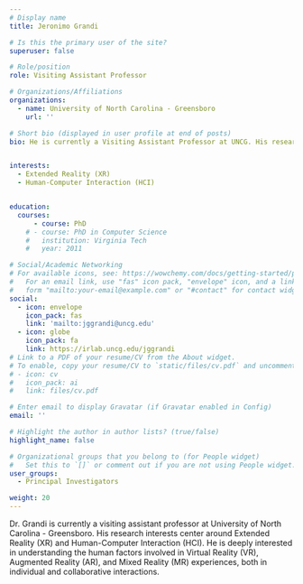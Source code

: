 ```yaml
---
# Display name
title: Jeronimo Grandi

# Is this the primary user of the site?
superuser: false

# Role/position
role: Visiting Assistant Professor

# Organizations/Affiliations
organizations:
  - name: University of North Carolina - Greensboro
    url: ''

# Short bio (displayed in user profile at end of posts)
bio: He is currently a Visiting Assistant Professor at UNCG. His research interests center around Extended Reality (XR) and Human-Computer Interaction (HCI). He is deeply interested in understanding the human factors involved in Virtual Reality (VR), Augmented Reality (AR), and Mixed Reality (MR) experiences, both in individual and collaborative interactions.


interests:
  - Extended Reality (XR)
  - Human-Computer Interaction (HCI)


education:
  courses:
      - course: PhD
    # - course: PhD in Computer Science
    #   institution: Virginia Tech
    #   year: 2011

# Social/Academic Networking
# For available icons, see: https://wowchemy.com/docs/getting-started/page-builder/#icons
#   For an email link, use "fas" icon pack, "envelope" icon, and a link in the
#   form "mailto:your-email@example.com" or "#contact" for contact widget.
social:
  - icon: envelope
    icon_pack: fas
    link: 'mailto:jggrandi@uncg.edu'
  - icon: globe
    icon_pack: fa
    link: https://irlab.uncg.edu/jggrandi
# Link to a PDF of your resume/CV from the About widget.
# To enable, copy your resume/CV to `static/files/cv.pdf` and uncomment the lines below.
# - icon: cv
#   icon_pack: ai
#   link: files/cv.pdf

# Enter email to display Gravatar (if Gravatar enabled in Config)
email: ''

# Highlight the author in author lists? (true/false)
highlight_name: false

# Organizational groups that you belong to (for People widget)
#   Set this to `[]` or comment out if you are not using People widget.
user_groups:
  - Principal Investigators

weight: 20
---
```


Dr. Grandi is currently a visiting assistant professor at University of North Carolina - Greensboro. His research interests center around Extended Reality (XR) and Human-Computer Interaction (HCI). He is deeply interested in understanding the human factors involved in Virtual Reality (VR), Augmented Reality (AR), and Mixed Reality (MR) experiences, both in individual and collaborative interactions.